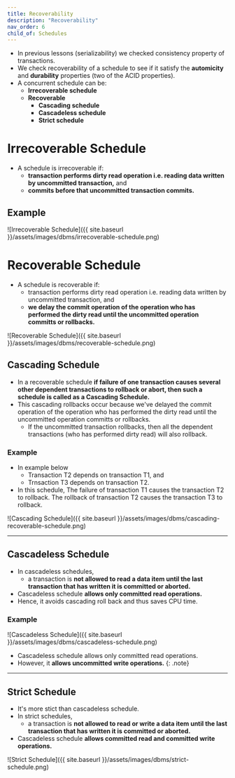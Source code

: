 ```yaml
---
title: Recoverability
description: "Recoverability"
nav_order: 6
child_of: Schedules
---
```


- In previous lessons (serializability) we checked consistency property of transactions.
- We check recoverability of a schedule to see if it satisfy the **automicity** and **durability** properties (two of the ACID properties).
- A concurrent schedule can be:
    - **Irrecoverable schedule**
    - **Recoverable**
        - **Cascading schedule**
        - **Cascadeless schedule**
        - **Strict schedule**

# Irrecoverable Schedule

- A schedule is irrecoverable if:
    - **transaction performs dirty read operation i.e. reading data written by uncommitted transaction,** and 
    - **commits before that uncommitted transaction commits.**

## Example

![Irrecoverable Schedule]({{ site.baseurl }}/assets/images/dbms/irrecoverable-schedule.png)

# Recoverable Schedule

- A schedule is recoverable if:
    - transaction performs dirty read operation i.e. reading data written by uncommitted transaction, and 
    - **we delay the commit operation of the operation who has performed the dirty read until the uncommitted operation committs or rollbacks.**

![Recoverable Schedule]({{ site.baseurl }}/assets/images/dbms/recoverable-schedule.png)

## Cascading Schedule

- In a recoverable schedule **if failure of one transaction causes several other dependent transactions to rollback or abort, then such a schedule is called as a Cascading Schedule.**
- This cascading rollbacks occur because we've delayed the commit operation of the operation who has performed the dirty read until the uncommitted operation committs or rollbacks.
    - If the uncommitted transaction rollbacks, then all the dependent transactions (who has performed dirty read) will also rollback.

### Example

- In example below
    - Transaction T2 depends on transaction T1, and
    - Trnsaction T3 depends on transaction T2.
- In this schedule,
    The failure of transaction T1 causes the transaction T2 to rollback.
    The rollback of transaction T2 causes the transaction T3 to rollback.

![Cascading Schedule]({{ site.baseurl }}/assets/images/dbms/cascading-recoverable-schedule.png)

***

## Cascadeless Schedule

- In cascadeless schedules,
    - a transaction is **not allowed to read a data item until the last transaction that has written it is committed or aborted.**
- Cascadeless schedule **allows only committed read operations.**
- Hence, it avoids cascading roll back and thus saves CPU time.

### Example

![Cascadeless Schedule]({{ site.baseurl }}/assets/images/dbms/cascadeless-schedule.png)

- Cascadeless schedule allows only committed read operations.
- However, it **allows uncommitted write operations.**
{: .note}

***

## Strict Schedule

- It's more stict than cascadeless schedule.
- In strict schedules,
    - a transaction is **not allowed to read or write a data item until the last transaction that has written it is committed or aborted.**
- Cascadeless schedule **allows committed read and committed write operations.**

![Strict Schedule]({{ site.baseurl }}/assets/images/dbms/strict-schedule.png)


